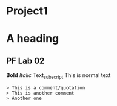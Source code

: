 # Project1
# A heading
## PF Lab 02
**Bold**
_Italic_
Text<sub>subscript</sub>
This is normal text
```
> This is a comment/quotation
> This is another comment
> Another one
```
